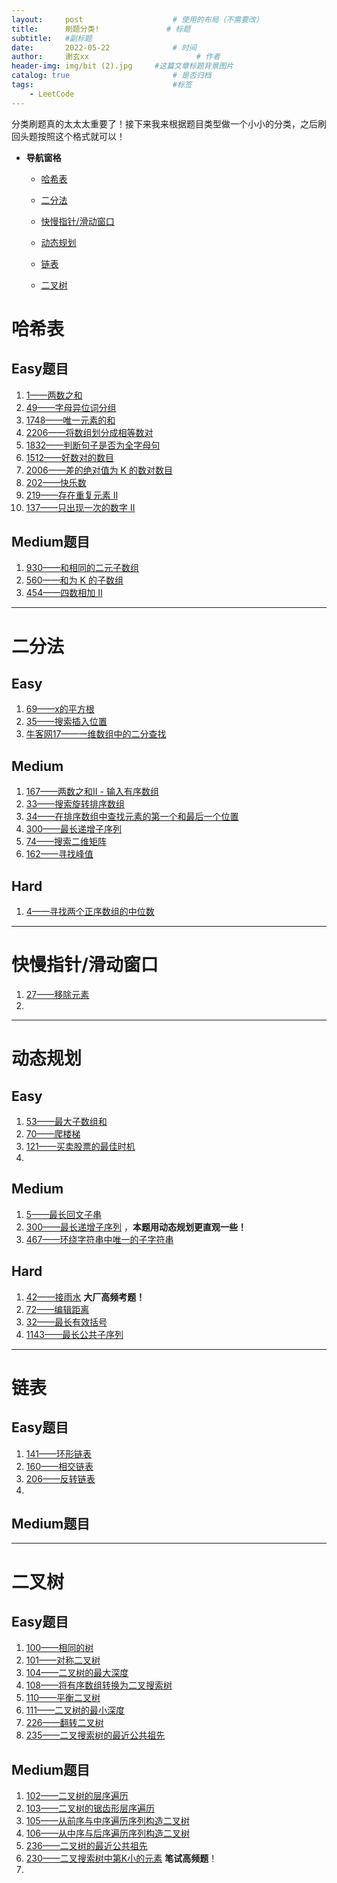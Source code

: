 ```yaml
---
layout:     post   				    # 使用的布局（不需要改）
title:      刷题分类!				# 标题 
subtitle:   #副标题
date:       2022-05-22 				# 时间
author:     谢玄xx 						# 作者
header-img: img/bit (2).jpg 	#这篇文章标题背景图片
catalog: true 						# 是否归档
tags:								#标签
    - LeetCode
---
```


分类刷题真的太太太重要了！接下来我来根据题目类型做一个小小的分类，之后刷回头题按照这个格式就可以！

* **导航窗格**

	* [哈希表](#哈希表)
	
	* [二分法](#二分法)
	
	* [快慢指针/滑动窗口](#快慢指针/滑动窗口)

	* [动态规划](#动态规划)

	* [链表](#链表)

	* [二叉树](#二叉树)


# 哈希表

## Easy题目

1. [1——两数之和](https://leetcode.cn/problems/two-sum/)
2. [49——字母异位词分组](https://leetcode.cn/problems/group-anagrams/)
3. [1748——唯一元素的和](https://leetcode.cn/problems/sum-of-unique-elements/)
4. [2206——将数组划分成相等数对](https://leetcode.cn/problems/divide-array-into-equal-pairs/)
5. [1832——判断句子是否为全字母句](https://leetcode.cn/problems/check-if-the-sentence-is-pangram/)
6. [1512——好数对的数目](https://leetcode.cn/problems/number-of-good-pairs/)
7. [2006——差的绝对值为 K 的数对数目](https://leetcode.cn/problems/count-number-of-pairs-with-absolute-difference-k/)
8. [202——快乐数](https://leetcode.cn/problems/happy-number/)
9. [219——存在重复元素 II](https://leetcode.cn/problems/contains-duplicate-ii/)
10. [137——只出现一次的数字 II](https://leetcode.cn/problems/single-number-ii/)

## Medium题目

1. [930——和相同的二元子数组](https://leetcode.cn/problems/binary-subarrays-with-sum/)
2. [560——和为 K 的子数组](https://leetcode.cn/problems/subarray-sum-equals-k/)
3. [454——四数相加 II](https://leetcode.cn/problems/4sum-ii/)

-------------

# 二分法

## Easy

1. [69——x的平方根](https://leetcode.cn/problems/sqrtx/)
2. [35——搜索插入位置](https://leetcode.cn/problems/search-insert-position/)
3. [牛客网17——一维数组中的二分查找](https://www.nowcoder.com/practice/d3df40bd23594118b57554129cadf47b?tpId=295&tqId=1499549&ru=/exam/oj&qru=/ta/format-top101/question-ranking&sourceUrl=%2Fexam%2Foj)

## Medium

1. [167——两数之和II - 输入有序数组](https://leetcode.cn/problems/two-sum-ii-input-array-is-sorted/)
2. [33——搜索旋转排序数组](https://leetcode.cn/problems/search-in-rotated-sorted-array/)
3. [34——在排序数组中查找元素的第一个和最后一个位置](https://leetcode.cn/problems/find-first-and-last-position-of-element-in-sorted-array/)
4. [300——最长递增子序列](https://leetcode.cn/problems/longest-increasing-subsequence/)
5. [74——搜索二维矩阵](https://leetcode.cn/problems/search-a-2d-matrix/)
6. [162——寻找峰值](https://leetcode.cn/problems/find-peak-element/) 

## Hard

1. [4——寻找两个正序数组的中位数](https://leetcode.cn/problems/median-of-two-sorted-arrays/)

---------------

# 快慢指针/滑动窗口

1. [27——移除元素](https://leetcode.cn/problems/remove-element/)
2. 

---------------

# 动态规划

## Easy

1. [53——最大子数组和](https://leetcode.cn/problems/maximum-subarray/)
2. [70——爬楼梯](https://leetcode.cn/problems/climbing-stairs/)
3. [121——买卖股票的最佳时机](https://leetcode.cn/problems/best-time-to-buy-and-sell-stock/)
4. 

## Medium

1. [5——最长回文子串](https://leetcode.cn/problems/longest-palindromic-substring/)
2. [300——最长递增子序列](https://leetcode.cn/problems/longest-increasing-subsequence/) ，**本题用动态规划更直观一些！**
3. [467——环绕字符串中唯一的子字符串](https://leetcode.cn/problems/unique-substrings-in-wraparound-string/)

## Hard

1. [42——接雨水](https://leetcode.cn/problems/trapping-rain-water/)	**大厂高频考题！**
2. [72——编辑距离](https://leetcode.cn/problems/edit-distance/)
3. [32——最长有效括号](https://leetcode.cn/problems/longest-valid-parentheses/)
4. [1143——最长公共子序列](https://leetcode.cn/problems/longest-common-subsequence/)

---------------

# 链表

## Easy题目

1. [141——环形链表](https://leetcode.cn/problems/linked-list-cycle/)
2. [160——相交链表](https://leetcode.cn/problems/intersection-of-two-linked-lists/)
3. [206——反转链表](https://leetcode.cn/problems/reverse-linked-list/)
4. 

## Medium题目

---------------

# 二叉树

## Easy题目

1. [100——相同的树](https://leetcode.cn/problems/same-tree/)
2. [101——对称二叉树](https://leetcode.cn/problems/symmetric-tree/)
3. [104——二叉树的最大深度](https://leetcode.cn/problems/maximum-depth-of-binary-tree/)
4. [108——将有序数组转换为二叉搜索树](https://leetcode.cn/problems/convert-sorted-array-to-binary-search-tree/)
5. [110——平衡二叉树](https://leetcode.cn/problems/balanced-binary-tree/)
6. [111——二叉树的最小深度](https://leetcode.cn/problems/minimum-depth-of-binary-tree/)
7. [226——翻转二叉树](https://leetcode.cn/problems/invert-binary-tree/)
8. [235——二叉搜索树的最近公共祖先](https://leetcode.cn/problems/lowest-common-ancestor-of-a-binary-search-tree/)


## Medium题目

1. [102——二叉树的层序遍历](https://leetcode.cn/problems/binary-tree-level-order-traversal/)
2. [103——二叉树的锯齿形层序遍历](https://leetcode.cn/problems/binary-tree-zigzag-level-order-traversal/)
3. [105——从前序与中序遍历序列构造二叉树](https://leetcode.cn/problems/construct-binary-tree-from-preorder-and-inorder-traversal/)
4. [106——从中序与后序遍历序列构造二叉树](https://leetcode.cn/problems/construct-binary-tree-from-inorder-and-postorder-traversal/)
5. [236——二叉树的最近公共祖先](https://leetcode.cn/problems/lowest-common-ancestor-of-a-binary-tree/)
6. [230——二叉搜索树中第K小的元素](https://leetcode.cn/problems/kth-smallest-element-in-a-bst/) **笔试高频题**！
7. 
